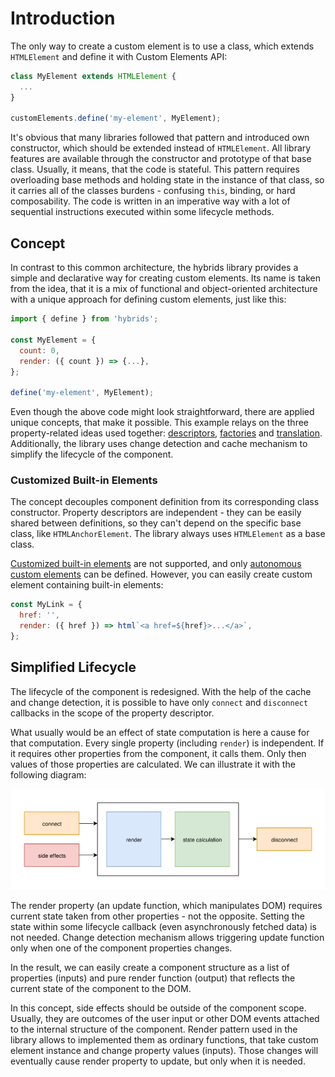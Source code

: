 # Introduction

The only way to create a custom element is to use a class, which extends `HTMLElement` and define it with Custom Elements API:

```javascript
class MyElement extends HTMLElement {
  ...
}

customElements.define('my-element', MyElement);
```

It's obvious that many libraries followed that pattern and introduced own constructor, which should be extended instead of `HTMLElement`. All library features are available through the constructor and prototype of that base class. Usually, it means, that the code is stateful. This pattern requires overloading base methods and holding state in the instance of that class, so it carries all of the classes burdens - confusing `this`, binding, or hard composability. The code is written in an imperative way with a lot of sequential instructions executed within some lifecycle methods.

## Concept

In contrast to this common architecture, the hybrids library provides a simple and declarative way for creating custom elements. Its name is taken from the idea, that it is a mix of functional and object-oriented architecture with a unique approach for defining custom elements, just like this:

```javascript
import { define } from 'hybrids';

const MyElement = {
  count: 0,
  render: ({ count }) => {...},
};

define('my-element', MyElement);
```

Even though the above code might look straightforward, there are applied unique concepts, that make it possible. This example relays on the three property-related ideas used together: [descriptors](descriptors.md), [factories](factories.md) and [translation](translation.md). Additionally, the library uses change detection and cache mechanism to simplify the lifecycle of the component.

### Customized Built-in Elements

The concept decouples component definition from its corresponding class constructor. Property descriptors are independent - they can be easily shared between definitions, so they can't depend on the specific base class, like `HTMLAnchorElement`. The library always uses `HTMLElement` as a base class. 

[Customized built-in elements](https://developer.mozilla.org/docs/Web/Web_Components/Using_custom_elements#Customized_built-in_elements) are not supported, and only [autonomous custom elements](https://developer.mozilla.org/docs/Web/Web_Components/Using_custom_elements#Autonomous_custom_elements) can be defined. However, you can easily create custom element containing built-in elements:

```javascript
const MyLink = {
  href: '',
  render: ({ href }) => html`<a href=${href}>...</a>`,
};
```

## Simplified Lifecycle

The lifecycle of the component is redesigned. With the help of the cache and change detection, it is possible to have only `connect` and `disconnect` callbacks in the scope of the property descriptor. 

What usually would be an effect of state computation is here a cause for that computation. Every single property (including `render`) is independent. If it requires other properties from the component, it calls them. Only then values of those properties are calculated. We can illustrate it with the following diagram:

![Lifecycle with cache and change detection](../assets/lifecycle.svg)

The render property (an update function, which manipulates DOM) requires current state taken from other properties - not the opposite. Setting the state within some lifecycle callback (even asynchronously fetched data) is not needed. Change detection mechanism allows triggering update function only when one of the component properties changes.

In the result, we can easily create a component structure as a list of properties (inputs) and pure render function (output) that reflects the current state of the component to the DOM.

In this concept, side effects should be outside of the component scope. Usually, they are outcomes of the user input or other DOM events attached to the internal structure of the component. Render pattern used in the library allows to implemented them as ordinary functions, that take custom element instance and change property values (inputs). Those changes will eventually cause render property to update, but only when it is needed.